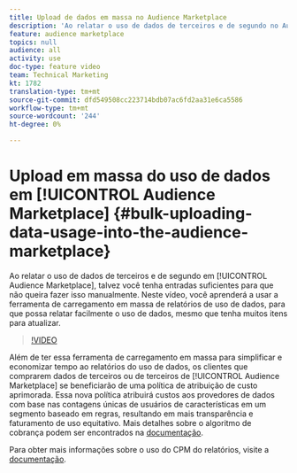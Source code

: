```yaml
---
title: Upload de dados em massa no Audience Marketplace
description: 'Ao relatar o uso de dados de terceiros e de segundo no Audience Marketplace, você pode ter entradas suficientes para que não queira fazer isso manualmente. Neste vídeo, você aprenderá a usar a ferramenta de carregamento em massa de relatórios de uso de dados, para que possa relatar facilmente o uso de dados, mesmo que tenha muitos itens para atualizar. '
feature: audience marketplace
topics: null
audience: all
activity: use
doc-type: feature video
team: Technical Marketing
kt: 1782
translation-type: tm+mt
source-git-commit: dfd549508cc223714bdb07ac6fd2aa31e6ca5586
workflow-type: tm+mt
source-wordcount: '244'
ht-degree: 0%

---
```



# Upload em massa do uso de dados em [!UICONTROL Audience Marketplace] {#bulk-uploading-data-usage-into-the-audience-marketplace}

Ao relatar o uso de dados de terceiros e de segundo em [!UICONTROL Audience Marketplace], talvez você tenha entradas suficientes para que não queira fazer isso manualmente. Neste vídeo, você aprenderá a usar a ferramenta de carregamento em massa de relatórios de uso de dados, para que possa relatar facilmente o uso de dados, mesmo que tenha muitos itens para atualizar.

>[!VIDEO](https://video.tv.adobe.com/v/25521/?quality=12)

Além de ter essa ferramenta de carregamento em massa para simplificar e economizar tempo ao relatórios do uso de dados, os clientes que comprarem dados de terceiros ou de terceiros de [!UICONTROL Audience Marketplace] se beneficiarão de uma política de atribuição de custo aprimorada. Essa nova política atribuirá custos aos provedores de dados com base nas contagens únicas de usuários de características em um segmento baseado em regras, resultando em mais transparência e faturamento de uso equitativo.
Mais detalhes sobre o algoritmo de cobrança podem ser encontrados na [documentação](https://experiencecloud.adobe.com/resources/help/en_US/aam/marketplace_cpm_billing.html).

Para obter mais informações sobre o uso do CPM do relatórios, visite a [documentação](https://experiencecloud.adobe.com/resources/help/en_US/aam/t_marketplace_report_cpm_usage.html).
